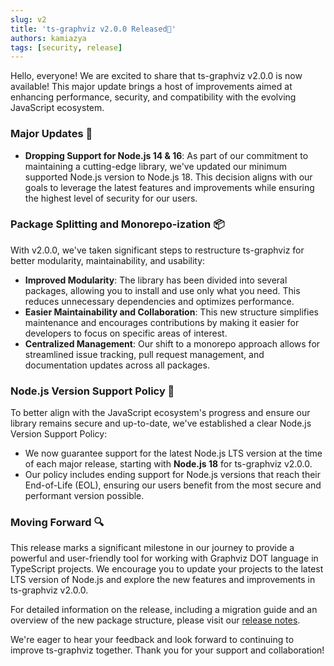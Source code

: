 ```yaml
---
slug: v2
title: 'ts-graphviz v2.0.0 Released🎉'
authors: kamiazya
tags: [security, release]
---
```

Hello, everyone! We are excited to share that ts-graphviz v2.0.0 is now available!
This major update brings a host of improvements aimed at enhancing performance, security, and compatibility with the evolving JavaScript ecosystem.

<!-- truncate -->

### Major Updates 🚀

- **Dropping Support for Node.js 14 & 16**: As part of our commitment to maintaining a cutting-edge library, we've updated our minimum supported Node.js version to Node.js 18. This decision aligns with our goals to leverage the latest features and improvements while ensuring the highest level of security for our users.

### Package Splitting and Monorepo-ization 📦

With v2.0.0, we've taken significant steps to restructure ts-graphviz for better modularity, maintainability, and usability:

- **Improved Modularity**: The library has been divided into several packages, allowing you to install and use only what you need. This reduces unnecessary dependencies and optimizes performance.
- **Easier Maintainability and Collaboration**: This new structure simplifies maintenance and encourages contributions by making it easier for developers to focus on specific areas of interest.
- **Centralized Management**: Our shift to a monorepo approach allows for streamlined issue tracking, pull request management, and documentation updates across all packages.

### Node.js Version Support Policy 📝

To better align with the JavaScript ecosystem's progress and ensure our library remains secure and up-to-date, we've established a clear Node.js Version Support Policy:

- We now guarantee support for the latest Node.js LTS version at the time of each major release, starting with **Node.js 18** for ts-graphviz v2.0.0.
- Our policy includes ending support for Node.js versions that reach their End-of-Life (EOL), ensuring our users benefit from the most secure and performant version possible.

### Moving Forward 🔍

This release marks a significant milestone in our journey to provide a powerful and user-friendly tool for working with Graphviz DOT language in TypeScript projects. We encourage you to update your projects to the latest LTS version of Node.js and explore the new features and improvements in ts-graphviz v2.0.0.


For detailed information on the release, including a migration guide and an overview of the new package structure, please visit our [release notes](https://github.com/ts-graphviz/ts-graphviz/releases/tag/ts-graphviz%402.0.0).


We're eager to hear your feedback and look forward to continuing to improve ts-graphviz together.
Thank you for your support and collaboration!
